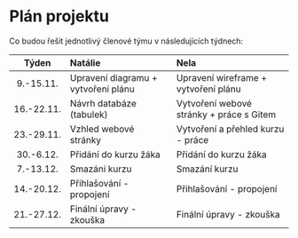 # Plán projektu

Co budou řešit jednotlivý členové týmu v následujících týdnech:

| Týden | Natálie | Nela|
| :---: | :--- | :---|
| 9.-15.11. | Upravení diagramu + vytvoření plánu | Upravení wireframe + vytvoření plánu |
| 16.-22.11. | Návrh databáze (tabulek) | Vytvoření webové stránky + práce s Gitem |
| 23.-29.11. | Vzhled webové stránky | Vytvoření a přehled kurzu - práce |
| 30.-6.12. | Přidání do kurzu žáka | Přidání do kurzu žáka |
| 7.-13.12. | Smazání kurzu | Smazání kurzu |
| 14.-20.12. | Přihlašování - propojení | Přihlašování - propojení |
| 21.-27.12. | Finální úpravy - zkouška | Finální úpravy - zkouška |

